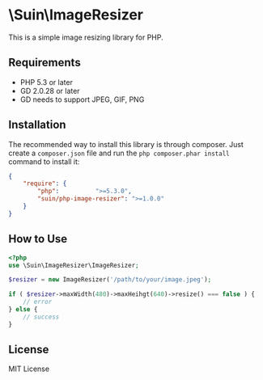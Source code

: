 # \Suin\ImageResizer

This is a simple image resizing library for PHP.

## Requirements

* PHP 5.3 or later
* GD 2.0.28 or later
* GD needs to support JPEG, GIF, PNG

## Installation

The recommended way to install this library is through composer. Just create a `composer.json` file and run the `php composer.phar install` command to install it:

```json
{
	"require": {
		"php":          ">=5.3.0",
		"suin/php-image-resizer": ">=1.0.0"
	}
}
```

## How to Use

```php
<?php
use \Suin\ImageResizer\ImageResizer;

$resizer = new ImageResizer('/path/to/your/image.jpeg');

if ( $resizer->maxWidth(480)->maxHeihgt(640)->resize() === false ) {
	// error
} else {
	// success
}
```

## License

MIT License